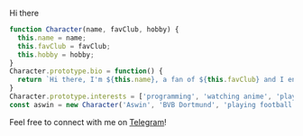  Hi there

```javascript
function Character(name, favClub, hobby) {
  this.name = name;
  this.favClub = favClub;
  this.hobby = hobby;
}
Character.prototype.bio = function() {
  return `Hi there, I'm ${this.name}, a fan of ${this.favClub} and I enjoy ${this.hobby}!`;
}
Character.prototype.interests = ['programming', 'watching anime', 'playing football', 'hanging out with friends'];
const aswin = new Character('Aswin', 'BVB Dortmund', 'playing football');
```
Feel free to connect with me on [Telegram](https://t.me/makewasocket)!
